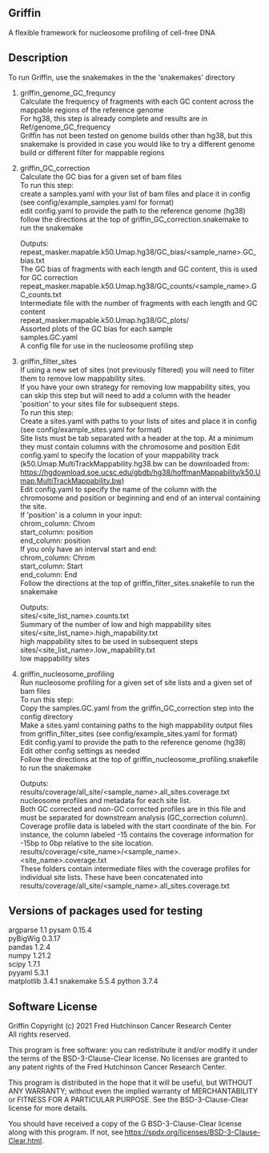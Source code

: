 ## Griffin
A flexible framework for nucleosome profiling of cell-free DNA


## Description
To run Griffin, use the snakemakes in the the 'snakemakes' directory  

1. griffin_genome_GC_frequncy  
    Calculate the frequency of fragments with each GC content across the mappable regions of the reference genome  
    For hg38, this step is already complete and results are in Ref/genome_GC_frequency  
    Griffin has not been tested on genome builds other than hg38, but this snakemake is provided in case you would like to try a different genome build or different filter for mappable regions  
    
2. griffin_GC_correction  
    Calculate the GC bias for a given set of bam files  
    To run this step:  
      create a samples.yaml with your list of bam files and place it in config (see config/example_samples.yaml for format)  
      edit config.yaml to provide the path to the reference genome (hg38)  
      follow the directions at the top of griffin_GC_correction.snakemake to run the snakemake  
      
    Outputs:  
      repeat_masker.mapable.k50.Umap.hg38/GC_bias/<sample_name>.GC_bias.txt  
        The GC bias of fragments with each length and GC content, this is used for GC correction  
      repeat_masker.mapable.k50.Umap.hg38/GC_counts/<sample_name>.GC_counts.txt  
        Intermediate file with the number of fragments with each length and GC content  
      repeat_masker.mapable.k50.Umap.hg38/GC_plots/  
        Assorted plots of the GC bias for each sample  
      samples.GC.yaml  
        A config file for use in the nucleosome profiling step  
      
3. griffin_filter_sites  
    If using a new set of sites (not previously filtered) you will need to filter them to remove low mappability sites.  
    If you have your own strategy for removing low mappability sites, you can skip this step but will need to add a column with the header 'position' to your sites file for subsequent steps.  
    To run this step:  
      Create a sites.yaml with paths to your lists of sites and place it in config (see config/example_sites.yaml for format)  
      Site lists must be tab separated with a header at the top. At a minimum they must contain columns with the chromosome and position
      Edit config.yaml to specify the location of your mappability track (k50.Umap.MultiTrackMappability.hg38.bw can be downloaded from: https://hgdownload.soe.ucsc.edu/gbdb/hg38/hoffmanMappability/k50.Umap.MultiTrackMappability.bw)  
      Edit config.yaml to specify the name of the column with the chromosome and position or beginning and end of an interval containing the site.  
      If 'position' is a column in your input:  
        chrom_column: Chrom  
        start_column: position  
        end_column: position  
      If you only have an interval start and end:  
        chrom_column: Chrom  
        start_column: Start  
        end_column: End  
      Follow the directions at the top of griffin_filter_sites.snakefile to run the snakemake  
      
    Outputs:  
      sites/<site_list_name>.counts.txt  
        Summary of the number of low and high mappability sites  
      sites/<site_list_name>.high_mapability.txt  
        high mappability sites to be used in subsequent steps  
      sites/<site_list_name>.low_mapability.txt  
        low mappability sites  
      
 4. griffin_nucleosome_profiling  
      Run nucleosome profiling for a given set of site lists and a given set of bam files  
      To run this step:  
        Copy the samples.GC.yaml from the griffin_GC_correction step into the config directory  
        Make a sites.yaml containing paths to the high mappability output files from griffin_filter_sites (see config/example_sites.yaml for format)  
        Edit config.yaml to provide the path to the reference genome (hg38)  
        Edit other config settings as needed  
        Follow the directions at the top of griffin_nucleosome_profiling.snakefile to run the snakemake  
        
      Outputs:  
        results/coverage/all_site/<sample_name>.all_sites.coverage.txt  
          nucleosome profiles and metadata for each site list.   
          Both GC corrected and non-GC corrected profiles are in this file and must be separated for downstream analysis (GC_correction column). Coverage profile data is labeled with the start coordinate of the bin. For instance, the column labeled -15 contains the coverage information for -15bp to 0bp relative to the site location.  
          results/coverage/<site_name>/<sample_name>.<site_name>.coverage.txt  
            These folders contain intermediate files with the coverage profiles for individual site lists. These have been concatenated into results/coverage/all_site/<sample_name>.all_sites.coverage.txt  

## Versions of packages used for testing  
argparse 1.1 
pysam 0.15.4   
pyBigWig 0.3.17  
pandas 1.2.4  
numpy 1.21.2  
scipy 1.7.1  
pyyaml 5.3.1  
matplotlib 3.4.1
snakemake 5.5.4
python 3.7.4

## Software License   
Griffin Copyright (c) 2021 Fred Hutchinson Cancer Research Center  
All rights reserved.  

This program is free software: you can redistribute it and/or modify it under the terms of the BSD-3-Clause-Clear license. No licenses are granted to any patent rights of the Fred Hutchinson Cancer Research Center.  

This program is distributed in the hope that it will be useful, but WITHOUT ANY WARRANTY; without even the implied warranty of MERCHANTABILITY or FITNESS FOR A PARTICULAR PURPOSE. See the BSD-3-Clause-Clear license for more details.  

You should have received a copy of the G BSD-3-Clause-Clear license along with this program. If not, see https://spdx.org/licenses/BSD-3-Clause-Clear.html. 
